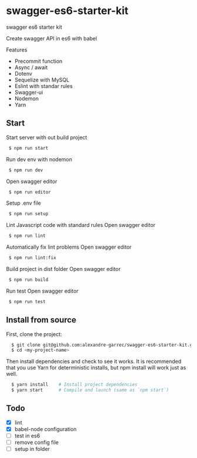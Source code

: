 # swagger-es6-starter-kit
swagger es6 starter kit

Create swagger API in es6 with babel

Features
 - Precommit function
 - Async / await
 - Dotenv
 - Sequelize with MySQL
 - Eslint with standar rules
 - Swagger-ui
 - Nodemon
 - Yarn

## Start

Start server with out build project
```bash
 $ npm run start
```

Run dev env with nodemon
```bash
 $ npm run dev
```

Open swagger editor
```bash
 $ npm run editor
```

Setup .env file
```bash
 $ npm run setup
```

Lint Javascript code with standard rules
 Open swagger editor
```bash
 $ npm run lint
```

Automatically fix lint problems
 Open swagger editor
```bash
 $ npm run lint:fix
```

Build project in dist folder
 Open swagger editor
```bash
 $ npm run build
```

Run test
 Open swagger editor
```bash
 $ npm run test
```

## Install from source

First, clone the project:

```bash
  $ git clone git@github.com:alexandre-garrec/swagger-es6-starter-kit.git <my-project-name>
  $ cd <my-project-name>
```

Then install dependencies and check to see it works. It is recommended that you use Yarn for deterministic installs, but npm install will work just as well.
```bash
  $ yarn install    # Install project dependencies
  $ yarn start      # Compile and launch (same as `npm start`)
```

## Todo

- [x] lint
- [x] babel-node configuration
- [ ] test in es6
- [ ] remove config file
- [ ] setup in folder